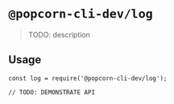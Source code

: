 # `@popcorn-cli-dev/log`

> TODO: description

## Usage

```
const log = require('@popcorn-cli-dev/log');

// TODO: DEMONSTRATE API
```
